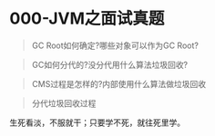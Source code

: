 # 000-JVM之面试真题

> GC Root如何确定?哪些对象可以作为GC Root?



> GC如何分代的?没分代用什么算法垃圾回收?



> CMS过程是怎样的?内部使用什么算法做垃圾回收



> 分代垃圾回收过程



生死看淡，不服就干；只要学不死，就往死里学。

